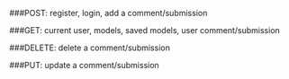 ###POST:
  register,
  login,
  add a comment/submission

###GET:
  current user,
  models,
  saved models,
  user comment/submission

###DELETE:
  delete a comment/submission

###PUT:
  update a comment/submission
